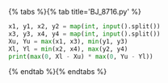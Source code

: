 {% tabs %}{% tab title='BJ_8716.py' %}

```py
x1, y1, x2, y2 = map(int, input().split())
x3, y3, x4, y4 = map(int, input().split())
Xu, Yu = max(x1, x3), min(y1, y3)
Xl, Yl = min(x2, x4), max(y2, y4)
print(max(0, Xl - Xu) * max(0, Yu - Yl))
```

{% endtab %}{% endtabs %}
